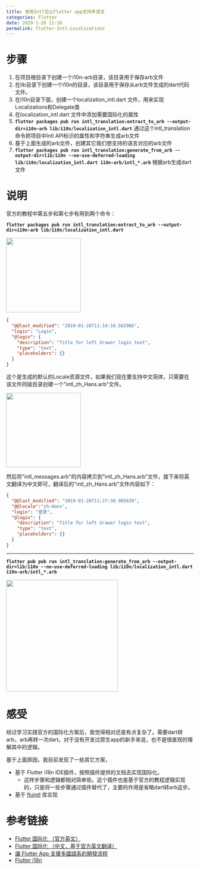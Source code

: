 ```yaml
---
title: 使用Intl包让Flutter app支持多语言
categories: Flutter
date: 2019-1-26 11:16
permalink: flutter-Intl-Localizations
---
```


# 步骤

1. 在项目根目录下创建一个i10n-arb目录，该目录用于保存arb文件
2. 在lib目录下创建一个i10n的目录，该目录用于保存从arb文件生成的dart代码文件。
3. 在i10n目录下面，创建一个localization_intl.dart 文件，用来实现Localizations和Delegate类
4. 在localization_intl.dart 文件中添加需要国际化的属性
5. **`flutter packages pub run intl_translation:extract_to_arb --output-dir=i10n-arb lib/i10n/localization_intl.dart`** 通过这个intl_translation命令把项目中Intl API标识的属性和字符串生成arb文件
6. 基于上面生成的arb文件，创建其它我们想支持的语言对应的arb文件
7. **`flutter packages pub run intl_translation:generate_from_arb --output-dir=lib/i10n --no-use-deferred-loading lib/i10n/localization_intl.dart i10n-arb/intl_*.arb`**  根据arb生成dart文件

<!-- more -->

# 说明

官方的教程中第五步和第七步有用到两个命令：

**`flutter packages pub run intl_translation:extract_to_arb --output-dir=i10n-arb lib/i10n/localization_intl.dart`**

<image src="https://i.loli.net/2019/05/24/5ce80d83bf01468384.jpg" width="200"/>

``` json
{
  "@@last_modified": "2019-01-26T11:14:10.582986",
  "login": "Login",
  "@login": {
    "description": "Title for left drawer login text",
    "type": "text",
    "placeholders": {}
  }
}
```

这个是生成的默认的Locale资源文件，如果我们现在要支持中文简体，只需要在该文件同级目录创建一个"intl_zh_Hans.arb"文件。

<image src="https://i.loli.net/2019/05/24/5ce80d83c5b4b31093.jpg" width="200"/>

然后将"intl_messages.arb"的内容拷贝到"intl_zh_Hans.arb"文件，接下来将英文翻译为中文即可，翻译后的"intl_zh_Hans.arb"文件内容如下：

``` json
{
  "@@last_modified": "2019-01-26T11:27:30.905630",
  "@@locale":"zh-Hans",
  "login": "登录",
  "@login": {
    "description": "Title for left drawer login text",
    "type": "text",
    "placeholders": {}
  }
}
```

-------

**`flutter pub pub run intl_translation:generate_from_arb --output-dir=lib/i10n --no-use-deferred-loading lib/i10n/localization_intl.dart i10n-arb/intl_*.arb`**

<image src="https://i.loli.net/2019/05/24/5ce80d83d464086681.jpg" width="300" />


# 感受

经过学习实践官方的国际化方案后，我觉得相对还是有点复杂了。需要dart转arb，arb再转一次dart。对于没有开发过原生app的新手来说，也不是很直观的理解其中的逻辑。

基于上面原因，我目前发现了一些其它方案，

* 基于 Flutter i18n IDE插件，按照插件提供的文档去实现国际化。
    * 这样步骤和逻辑都相对简单些。这个插件也是基于官方的教程逻辑实现的，只是将一些步骤通过插件替代了，主要的作用是省略dart转arb这步。
* 基于 [fluintl](https://github.com/Sky24n/fluintl) 库实现
    

# 参考链接

* [Flutter 国际化 （官方英文）](https://flutter.io/docs/development/accessibility-and-localization/internationalization)
* [Flutter 国际化 （中文，基于官方英文翻译）](https://book.flutterchina.club/chapter12/)
* [讓 Flutter App 支援多國語系的開發流程](https://medium.com/@zonble/%E8%AE%93-flutter-app-%E6%94%AF%E6%8F%B4%E5%A4%9A%E5%9C%8B%E8%AA%9E%E7%B3%BB%E7%9A%84%E9%96%8B%E7%99%BC%E6%B5%81%E7%A8%8B-ceb31532e2e1)
* [Flutter i18n](https://github.com/long1eu/flutter_i18n)